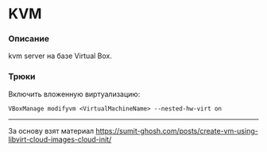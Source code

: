 # KVM

### Описание

kvm server на базе Virtual Box.

### Трюки

Включить вложенную виртуализацию:
```
VBoxManage modifyvm <VirtualMachineName> --nested-hw-virt on
```

----

За основу взят материал https://sumit-ghosh.com/posts/create-vm-using-libvirt-cloud-images-cloud-init/
